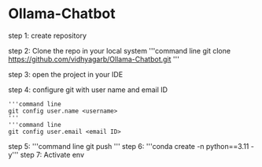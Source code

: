 # Ollama-Chatbot
step 1: 
    create repository

step 2:
    Clone the repo in your local system
    '''command line
    git clone https://github.com/vidhyagarb/Ollama-Chatbot.git
    '''

step 3: 
    open the project in your IDE

step 4:
    configure git with user name and email ID

    '''command line
    git config user.name <username>
    '''
    '''command line
    git config user.email <email ID>

step 5:
    '''command line
    git push
    '''
step 6: 
    '''conda create -n <env name> python==3.11 -y'''
step 7:
Activate env 
